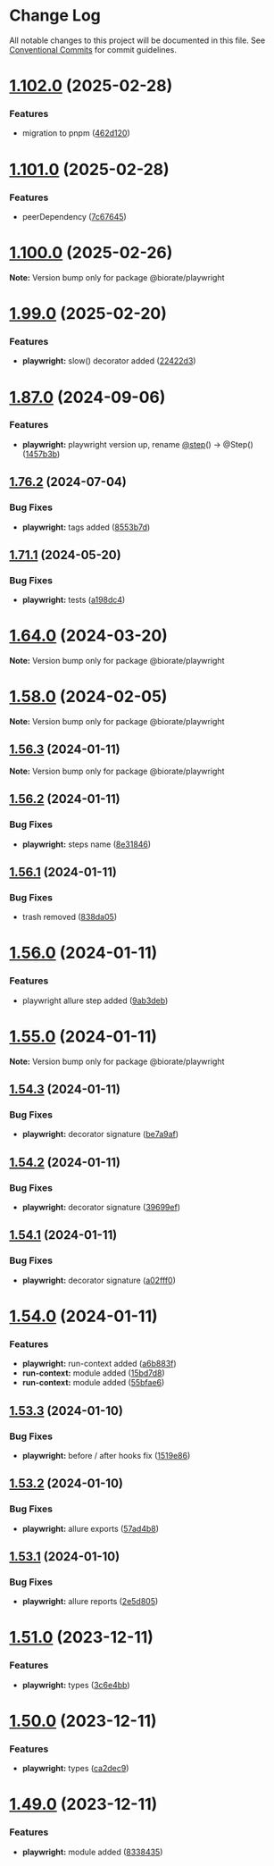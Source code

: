 # Change Log

All notable changes to this project will be documented in this file.
See [Conventional Commits](https://conventionalcommits.org) for commit guidelines.

# [1.102.0](https://github.com/biorate/core/compare/v1.101.0...v1.102.0) (2025-02-28)

### Features

- migration to pnpm ([462d120](https://github.com/biorate/core/commit/462d12068108fc6977906f4e379da6917aca42c3))

# [1.101.0](https://github.com/biorate/core/compare/v1.100.1...v1.101.0) (2025-02-28)

### Features

- peerDependency ([7c67645](https://github.com/biorate/core/commit/7c67645b369b815d74b7c34ae765ad8fd7de7367))

# [1.100.0](https://github.com/biorate/core/compare/v1.99.0...v1.100.0) (2025-02-26)

**Note:** Version bump only for package @biorate/playwright

# [1.99.0](https://github.com/biorate/core/compare/v1.98.1...v1.99.0) (2025-02-20)

### Features

- **playwright:** slow() decorator added ([22422d3](https://github.com/biorate/core/commit/22422d3736bc4f7ccd35f575c9e366efbf70ad57))

# [1.87.0](https://github.com/biorate/core/compare/v1.86.0...v1.87.0) (2024-09-06)

### Features

- **playwright:** playwright version up, rename [@step](https://github.com/step)() -> @Step() ([1457b3b](https://github.com/biorate/core/commit/1457b3bb4d13d4e570735ec656cf9531ab724924))

## [1.76.2](https://github.com/biorate/core/compare/v1.76.1...v1.76.2) (2024-07-04)

### Bug Fixes

- **playwright:** tags added ([8553b7d](https://github.com/biorate/core/commit/8553b7d69fee1580aa8623390b5c1f2a6f941792))

## [1.71.1](https://github.com/biorate/core/compare/v1.71.0...v1.71.1) (2024-05-20)

### Bug Fixes

- **playwright:** tests ([a198dc4](https://github.com/biorate/core/commit/a198dc4f16c6363a613c248852aab650032b05d8))

# [1.64.0](https://github.com/biorate/core/compare/v1.63.0...v1.64.0) (2024-03-20)

**Note:** Version bump only for package @biorate/playwright

# [1.58.0](https://github.com/biorate/core/compare/v1.57.0...v1.58.0) (2024-02-05)

**Note:** Version bump only for package @biorate/playwright

## [1.56.3](https://github.com/biorate/core/compare/v1.56.2...v1.56.3) (2024-01-11)

**Note:** Version bump only for package @biorate/playwright

## [1.56.2](https://github.com/biorate/core/compare/v1.56.1...v1.56.2) (2024-01-11)

### Bug Fixes

- **playwright:** steps name ([8e31846](https://github.com/biorate/core/commit/8e31846be8420debcfee7f63223e8079608725a2))

## [1.56.1](https://github.com/biorate/core/compare/v1.56.0...v1.56.1) (2024-01-11)

### Bug Fixes

- trash removed ([838da05](https://github.com/biorate/core/commit/838da05d83045bb5370064ad6c63a44be76c87f4))

# [1.56.0](https://github.com/biorate/core/compare/v1.55.0...v1.56.0) (2024-01-11)

### Features

- playwright allure step added ([9ab3deb](https://github.com/biorate/core/commit/9ab3deb8c7c98491cb5baaa3a516cb2ec8690bed))

# [1.55.0](https://github.com/biorate/core/compare/v1.54.3...v1.55.0) (2024-01-11)

**Note:** Version bump only for package @biorate/playwright

## [1.54.3](https://github.com/biorate/core/compare/v1.54.2...v1.54.3) (2024-01-11)

### Bug Fixes

- **playwright:** decorator signature ([be7a9af](https://github.com/biorate/core/commit/be7a9afec0b433aeff734053dfe4253d2b88510f))

## [1.54.2](https://github.com/biorate/core/compare/v1.54.1...v1.54.2) (2024-01-11)

### Bug Fixes

- **playwright:** decorator signature ([39699ef](https://github.com/biorate/core/commit/39699ef5c69b361996566a962d1a6c49bb18c33c))

## [1.54.1](https://github.com/biorate/core/compare/v1.54.0...v1.54.1) (2024-01-11)

### Bug Fixes

- **playwright:** decorator signature ([a02fff0](https://github.com/biorate/core/commit/a02fff04f3feafcb0da247d37076fac0317ac7b2))

# [1.54.0](https://github.com/biorate/core/compare/v1.53.3...v1.54.0) (2024-01-11)

### Features

- **playwright:** run-context added ([a6b883f](https://github.com/biorate/core/commit/a6b883f8ab653b3f10c4e0a5a6012a446d963f45))
- **run-context:** module added ([15bd7d8](https://github.com/biorate/core/commit/15bd7d8955c8fc6269704bb72b6114916fb949fa))
- **run-context:** module added ([55bfae6](https://github.com/biorate/core/commit/55bfae60dfd18f1f278fd7203068c864caf68b8c))

## [1.53.3](https://github.com/biorate/core/compare/v1.53.2...v1.53.3) (2024-01-10)

### Bug Fixes

- **playwright:** before / after hooks fix ([1519e86](https://github.com/biorate/core/commit/1519e86b91ee66e5a82d3090e1adb00907f1ff49))

## [1.53.2](https://github.com/biorate/core/compare/v1.53.1...v1.53.2) (2024-01-10)

### Bug Fixes

- **playwright:** allure exports ([57ad4b8](https://github.com/biorate/core/commit/57ad4b897b5e105a178367cf57471110d586734f))

## [1.53.1](https://github.com/biorate/core/compare/v1.53.0...v1.53.1) (2024-01-10)

### Bug Fixes

- **playwright:** allure reports ([2e5d805](https://github.com/biorate/core/commit/2e5d805d7cbc72e12a33f575d32f43dbeb22713d))

# [1.51.0](https://github.com/biorate/core/compare/v1.50.0...v1.51.0) (2023-12-11)

### Features

- **playwright:** types ([3c6e4bb](https://github.com/biorate/core/commit/3c6e4bb7efe379c047a1b21c7bd821a3bc5258f0))

# [1.50.0](https://github.com/biorate/core/compare/v1.49.0...v1.50.0) (2023-12-11)

### Features

- **playwright:** types ([ca2dec9](https://github.com/biorate/core/commit/ca2dec929e59e8dfd1befb1c78bf7e846fa95447))

# [1.49.0](https://github.com/biorate/core/compare/v1.48.0...v1.49.0) (2023-12-11)

### Features

- **playwright:** module added ([8338435](https://github.com/biorate/core/commit/833843554b8ce387f453e34c9a82e7adf6acce56))
